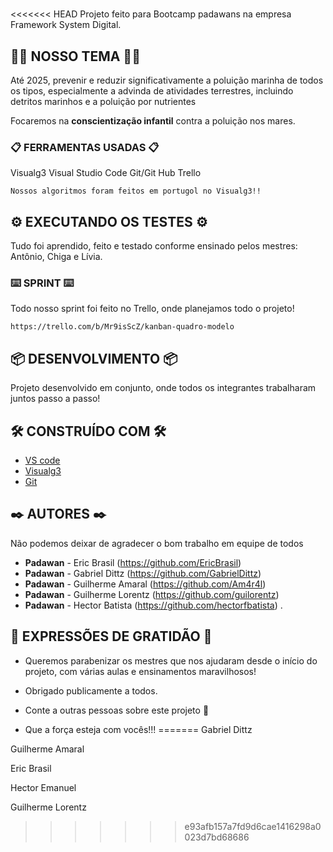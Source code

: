 # 

<<<<<<< HEAD
Projeto feito para Bootcamp padawans na empresa Framework System Digital.

## 🚀💜 NOSSO TEMA 💜🚀

Até 2025, prevenir e reduzir significativamente a poluição marinha de todos os tipos, especialmente a advinda de atividades terrestres, incluindo detritos marinhos e a poluição por nutrientes

Focaremos na **conscientização infantil** contra a poluição nos mares.

### 📋 FERRAMENTAS USADAS 📋

Visualg3
Visual Studio Code
Git/Git Hub
Trello

```
Nossos algoritmos foram feitos em portugol no Visualg3!!
```


## ⚙️ EXECUTANDO OS TESTES ⚙️

Tudo foi aprendido, feito e testado conforme ensinado pelos mestres: Antônio, Chiga e Lívia.


### ⌨️ SPRINT ⌨️

Todo nosso sprint foi feito no Trello, onde planejamos todo o projeto!

```
https://trello.com/b/Mr9isScZ/kanban-quadro-modelo
```

## 📦 DESENVOLVIMENTO 📦

Projeto desenvolvido em conjunto, onde todos os integrantes trabalharam juntos passo a passo!

## 🛠️ CONSTRUÍDO COM 🛠️


* [VS code](https://code.visualstudio.com/download)
* [Visualg3](https://visualg3.com.br/)
* [Git](https://git-scm.com/)

## ✒️ AUTORES ✒️

Não podemos deixar de agradecer o bom trabalho em equipe de todos

* **Padawan** - Eric Brasil (https://github.com/EricBrasil)
* **Padawan** - Gabriel Dittz (https://github.com/GabrielDittz)
* **Padawan** - Guilherme Amaral (https://github.com/Am4r4l)
* **Padawan** - Guilherme Lorentz (https://github.com/guilorentz)
* **Padawan** - Hector Batista (https://github.com/hectorfbatista)
.

## 🎁 EXPRESSÕES DE GRATIDÃO 🎁

* Queremos parabenizar os mestres que nos ajudaram desde o início do projeto, com várias aulas e ensinamentos maravilhosos! 
* Obrigado publicamente a todos.
* Conte a outras pessoas sobre este projeto 📢

* Que a força esteja com vocês!!!
=======
Gabriel Dittz

Guilherme Amaral

Eric Brasil

Hector Emanuel

Guilherme Lorentz
>>>>>>> e93afb157a7fd9d6cae1416298a0023d7bd68686
